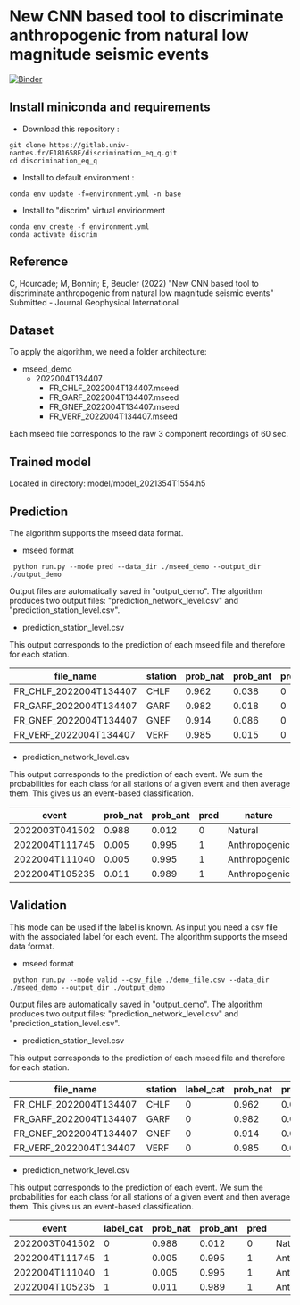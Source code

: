 #  New CNN based tool to discriminate anthropogenic from natural low magnitude seismic events

[![Binder](https://mybinder.org/badge_logo.svg)](https://mybinder.org/v2/git/https%3A%2F%2Fgitlab.univ-nantes.fr%2FE181658E%2Fdiscrimination_eq_q/HEAD)

## Install miniconda and requirements

* Download this repository : 

```
git clone https://gitlab.univ-nantes.fr/E181658E/discrimination_eq_q.git
cd discrimination_eq_q
```

* Install to default environment : 

```
conda env update -f=environment.yml -n base
```

* Install to "discrim" virtual envirionment

```
conda env create -f environment.yml
conda activate discrim
```

## Reference

C, Hourcade; M, Bonnin; E, Beucler (2022) "New CNN based tool to discriminate anthropogenic from natural low magnitude seismic events" Submitted - Journal Geophysical International

## Dataset 

To apply the algorithm, we need a folder architecture: 
 * mseed_demo
   * 2022004T134407
        * FR_CHLF_2022004T134407.mseed
        * FR_GARF_2022004T134407.mseed
        * FR_GNEF_2022004T134407.mseed
        * FR_VERF_2022004T134407.mseed

Each mseed file corresponds to the raw 3 component recordings of 60 sec. 

## Trained model

Located in directory: model/model_2021354T1554.h5


## Prediction 

The algorithm supports the mseed data format. 

-  mseed format 
```
 python run.py --mode pred --data_dir ./mseed_demo --output_dir ./output_demo
```

Output files are automatically saved in "output_demo". 
The algorithm produces two output files: "prediction_network_level.csv" and "prediction_station_level.csv". 

-  prediction_station_level.csv

This output corresponds to the prediction of each mseed file and therefore for each station. 

| file_name     | station      | prob_nat   | prob_ant   | pred   | nature   
| ------------- | ------------- | --------    |--------    |--------    |--------    |
| FR_CHLF_2022004T134407         | CHLF         | 0.962   |0.038    | 0   | Natural   |
| FR_GARF_2022004T134407         | GARF         | 0.982   |0.018    | 0   | Natural   |
| FR_GNEF_2022004T134407         | GNEF         | 0.914   |0.086    | 0   | Natural   |
| FR_VERF_2022004T134407         | VERF         | 0.985   |0.015    | 0   | Natural   |

-  prediction_network_level.csv

This output corresponds to the prediction of each event. We sum the probabilities for each class for all stations of a given
event and then average them. This gives us an event-based classification.

| event      | prob_nat   | prob_ant   | pred   | nature   
| ------------- | ------------- | --------    |--------    |--------    |
| 2022003T041502         | 0.988           | 0.012   | 0 |  Natural   |
| 2022004T111745          | 0.005   |0.995    | 1   | Anthropogenic   |
| 2022004T111040         | 0.005   |0.995  | 1   | Anthropogenic   |
| 2022004T105235        | 0.011  |0.989 | 1   | Anthropogenic   |



## Validation 

This mode can be used if the label is known. As input you need a csv file with the associated label for each event.
The algorithm supports the mseed data format. 

-  mseed format 
```
 python run.py --mode valid --csv_file ./demo_file.csv --data_dir ./mseed_demo --output_dir ./output_demo 
```

Output files are automatically saved in "output_demo". 
The algorithm produces two output files: "prediction_network_level.csv" and "prediction_station_level.csv". 

-  prediction_station_level.csv

This output corresponds to the prediction of each mseed file and therefore for each station. 

| file_name     | station  |   label_cat | prob_nat   | prob_ant   | pred   | nature   |
| ------------- | ------------- | --------    |--------    |--------    |--------    |  --------    |
| FR_CHLF_2022004T134407         | CHLF    | 0     | 0.962   |0.038    | 0   | Natural   |
| FR_GARF_2022004T134407         | GARF    | 0      | 0.982   |0.018    | 0   | Natural   |
| FR_GNEF_2022004T134407         | GNEF    | 0      | 0.914   |0.086    | 0   | Natural   |
| FR_VERF_2022004T134407         | VERF    | 0      | 0.985   |0.015    | 0   | Natural   |

-  prediction_network_level.csv

This output corresponds to the prediction of each event. We sum the probabilities for each class for all stations of a given
event and then average them. This gives us an event-based classification.

| event     | label_cat | prob_nat   | prob_ant   | pred   | nature   |
| ------------- | ------------- | --------    |--------    |--------    |  --------    |
| 2022003T041502    | 0      | 0.988           | 0.012   | 0 |  Natural   |
| 2022004T111745    | 1      | 0.005   |0.995    | 1   | Anthropogenic   |
| 2022004T111040    | 1     | 0.005   |0.995  | 1   | Anthropogenic   |
| 2022004T105235    | 1    | 0.011  |0.989 | 1   | Anthropogenic   |

